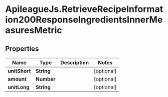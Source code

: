 # ApileagueJs.RetrieveRecipeInformation200ResponseIngredientsInnerMeasuresMetric

## Properties

Name | Type | Description | Notes
------------ | ------------- | ------------- | -------------
**unitShort** | **String** |  | [optional] 
**amount** | **Number** |  | [optional] 
**unitLong** | **String** |  | [optional] 



